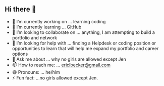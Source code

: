 ## Hi there 👋

- 🔭 I’m currently working on ... learning coding
- 🌱 I’m currently learning ... GitHub
- 👯 I’m looking to collaborate on ... anything, I am attempting to build a portfolio and network
- 🤔 I’m looking for help with ... finding a Helpdesk or coding position or opportunities to learn that will help me expand my portfolio and career options
- 💬 Ask me about ... why no girls are allowed except Jen
- 📫 How to reach me: ... ericlbecker@gmail.com  
- 😄 Pronouns: ... he/him
- ⚡ Fun fact: ...no girls allowed except Jen.

